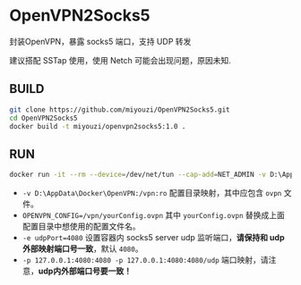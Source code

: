 # OpenVPN2Socks5
封装OpenVPN，暴露 socks5 端口，支持 UDP 转发

建议搭配 SSTap 使用，使用 Netch 可能会出现问题，原因未知.

## BUILD

```bash
git clone https://github.com/miyouzi/OpenVPN2Socks5.git
cd OpenVPN2Socks5
docker build -t miyouzi/openvpn2socks5:1.0 .
```

## RUN

```bash
docker run -it --rm --device=/dev/net/tun --cap-add=NET_ADMIN -v D:\AppData\Docker\OpenVPN:/vpn:ro -e OPENVPN_CONFIG=/vpn/yourConfig.ovpn -p 127.0.0.1:4080:4080 -p 127.0.0.1:4080:4080/udp -e udpPort=4080 miyouzi/openvpn2socks5:1.0
```

- `-v D:\AppData\Docker\OpenVPN:/vpn:ro` 配置目录映射，其中应包含 `ovpn` 文件。
- `OPENVPN_CONFIG=/vpn/yourConfig.ovpn` 其中 `yourConfig.ovpn` 替换成上面配置目录中想使用的配置文件名。
- `-e udpPort=4080` 设置容器内 socks5 server udp 监听端口，**请保持和 udp 外部映射端口号一致**，默认 `4080`。
- `-p 127.0.0.1:4080:4080 -p 127.0.0.1:4080:4080/udp` 端口映射，请注意，**udp内外部端口号要一致！**


